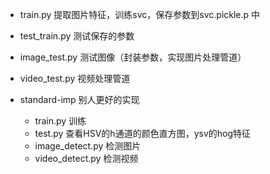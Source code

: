 - train.py 提取图片特征，训练svc，保存参数到svc.pickle.p 中

- test_train.py 测试保存的参数

- image_test.py 测试图像（封装参数，实现图片处理管道）

- video_test.py 视频处理管道

- standard-imp 别人更好的实现
   
  - train.py 训练
  - test.py 查看HSV的h通道的颜色直方图，ysv的hog特征
  - image_detect.py 检测图片
  - video_detect.py 检测视频